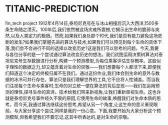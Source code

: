 # TITANIC-PREDICTION
fin_tech project
1912年4月14日,泰坦尼克号在与冰山相撞后沉入大西洋,1500多条生命随之湮灭。100年后,我们依然被这场灾难所震撼,它揭示出生命的脆弱与突然,以及人类定力的极限。然而,如果我们身处那个时代,我们是否有能力避免这场悲剧的发生?如果我们掌握先进的算法与技术,如果我们可以预见到每个生命的具体下落,我们会不会进行不同的选择以改变历史?这是我们可以思考的问题。今天,我要与各位分享的是一个尝试通过算法改变历史的想法。我们试图运用决策树算法对泰坦尼克号生存数据进行分析,构建一个预测模型,为每位乘客评估生存概率。这股似乎理性的数据之力,却又蕴含着对生命的崇敬——我们想要每个人都活下来,即便我们知道这个决定的终极归属不在我们。通过这份作业,我们体会到生命的意外与数据的冰冷可并行存在。算法只是我们理解世界的工具,它不应将人性铺盖。而当我们注视每个生命与乘客时,生命的对立统一便在算法的背后显现——我们在运用预测的理性,探寻生命的真谛。技术给我们带来新视角,让我们重新审视生命。这也许就是泰坦尼克号事件经久不衰的原因,它使用生命的故事,唤醒我们对生命本质的思考。而今天,我通过算法继续这份思考,希望从另一个角度,让这生命的意义重现眼前。与大家分享这个尝试,同样是我的一份心意。下面,我要开始为大家分析这个预测模型,但我希望我们不要忘记,这其中所表达的,是对生命的崇敬。
